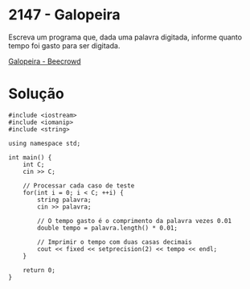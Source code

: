 # 2147 - Galopeira

Escreva um programa que, dada uma palavra digitada, informe quanto tempo foi gasto para ser digitada.

[Galopeira - Beecrowd](https://judge.beecrowd.com/pt/problems/view/2147)

# Solução

```
#include <iostream>
#include <iomanip>
#include <string>

using namespace std;

int main() {
    int C;
    cin >> C;

    // Processar cada caso de teste
    for(int i = 0; i < C; ++i) {
        string palavra;
        cin >> palavra;

        // O tempo gasto é o comprimento da palavra vezes 0.01
        double tempo = palavra.length() * 0.01;

        // Imprimir o tempo com duas casas decimais
        cout << fixed << setprecision(2) << tempo << endl;
    }

    return 0;
}

```